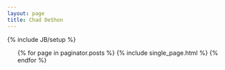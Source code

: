 ```yaml
---
layout: page
title: Chad DeShon
---
```

{% include JB/setup %}

<ul class="posts">
{% for page in paginator.posts %}
  {% include single_page.html %}
{% endfor %}
</ul>

